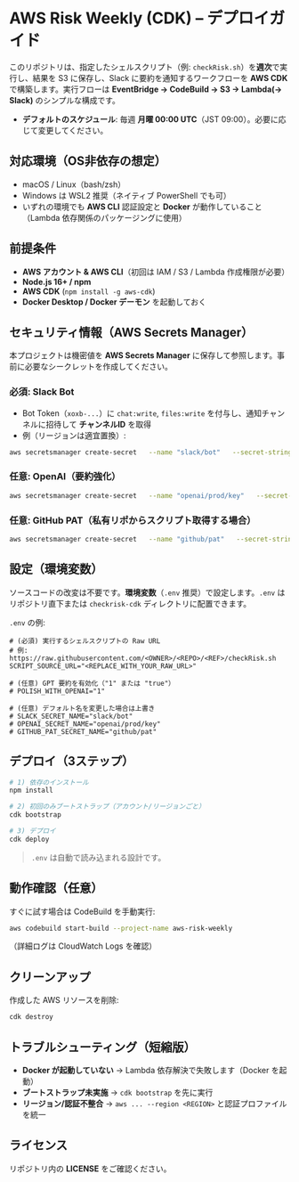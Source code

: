 # AWS Risk Weekly (CDK) – デプロイガイド

このリポジトリは、指定したシェルスクリプト（例: `checkRisk.sh`）を**週次**で実行し、結果を S3 に保存し、Slack に要約を通知するワークフローを **AWS CDK** で構築します。実行フローは **EventBridge → CodeBuild → S3 → Lambda(→ Slack)** のシンプルな構成です。

- **デフォルトのスケジュール**: 毎週 **月曜 00:00 UTC**（JST 09:00）。必要に応じて変更してください。

## 対応環境（OS非依存の想定）
- macOS / Linux（bash/zsh）
- Windows は WSL2 推奨（ネイティブ PowerShell でも可）
- いずれの環境でも **AWS CLI** 認証設定と **Docker** が動作していること（Lambda 依存関係のパッケージングに使用）

## 前提条件
- **AWS アカウント & AWS CLI**（初回は IAM / S3 / Lambda 作成権限が必要）  
- **Node.js 16+ / npm**  
- **AWS CDK** (`npm install -g aws-cdk`)  
- **Docker Desktop / Docker デーモン** を起動しておく  

## セキュリティ情報（AWS Secrets Manager）
本プロジェクトは機密値を **AWS Secrets Manager** に保存して参照します。事前に必要なシークレットを作成してください。

### 必須: Slack Bot
- Bot Token（`xoxb-...`）に `chat:write`, `files:write` を付与し、通知チャンネルに招待して **チャンネルID** を取得  
- 例（リージョンは適宜置換）:
```sh
aws secretsmanager create-secret   --name "slack/bot"   --secret-string '{"bot_token":"<BOT_TOKEN>","channel_id":"<CHANNEL_ID>"}'   --region <REGION>
```

### 任意: OpenAI（要約強化）
```sh
aws secretsmanager create-secret   --name "openai/prod/key"   --secret-string '{"OPENAI_API_KEY":"<OPENAI_API_KEY>"}'   --region <REGION>
```

### 任意: GitHub PAT（私有リポからスクリプト取得する場合）
```sh
aws secretsmanager create-secret   --name "github/pat"   --secret-string '{"token":"<GITHUB_PAT>"}'   --region <REGION>
```

## 設定（環境変数）
ソースコードの改変は不要です。**環境変数**（`.env` 推奨）で設定します。`.env` はリポジトリ直下または `checkrisk-cdk` ディレクトリに配置できます。

`.env` の例:
```
# (必須) 実行するシェルスクリプトの Raw URL
# 例: https://raw.githubusercontent.com/<OWNER>/<REPO>/<REF>/checkRisk.sh
SCRIPT_SOURCE_URL="<REPLACE_WITH_YOUR_RAW_URL>"

# (任意) GPT 要約を有効化（"1" または "true"）
# POLISH_WITH_OPENAI="1"

# (任意) デフォルト名を変更した場合は上書き
# SLACK_SECRET_NAME="slack/bot"
# OPENAI_SECRET_NAME="openai/prod/key"
# GITHUB_PAT_SECRET_NAME="github/pat"
```

## デプロイ（3ステップ）
```sh
# 1) 依存のインストール
npm install

# 2) 初回のみブートストラップ（アカウント/リージョンごと）
cdk bootstrap

# 3) デプロイ
cdk deploy
```
> `.env` は自動で読み込まれる設計です。

## 動作確認（任意）
すぐに試す場合は CodeBuild を手動実行:
```sh
aws codebuild start-build --project-name aws-risk-weekly
```
（詳細ログは CloudWatch Logs を確認）

## クリーンアップ
作成した AWS リソースを削除:
```sh
cdk destroy
```

## トラブルシューティング（短縮版）
- **Docker が起動していない** → Lambda 依存解決で失敗します（Docker を起動）  
- **ブートストラップ未実施** → `cdk bootstrap` を先に実行  
- **リージョン/認証不整合** → `aws ... --region <REGION>` と認証プロファイルを統一

## ライセンス
リポジトリ内の **LICENSE** をご確認ください。
